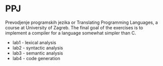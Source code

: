 PPJ
===

Prevodjenje programskih jezika or Translating Programming Languages, a course at University of Zagreb.
The final goal of the exercises is to implement a compiler for a language somewhat simpler than C.

* lab1 - lexical analysis
* lab2 - syntactic analysis
* lab3 - semantic analysis
* lab4 - code generation
